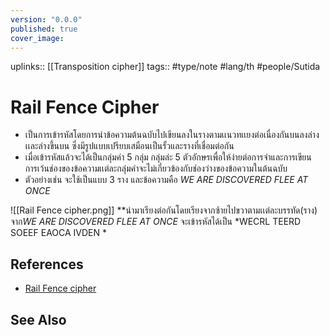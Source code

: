 ```yaml
---
version: "0.0.0"
published: true
cover_image:
---
```

uplinks:: [[Transposition cipher]]
tags:: #type/note #lang/th #people/Sutida 
# Rail Fence Cipher
- เป็นการเข้ารหัสโดยการนำข้อความต้นฉบับไปเขียนลงในรางตามเเนวทเเยงต่อเนื่องกันบนลงล่างเเละล่างขึ้นบน ซึ่งมีรูปแบบเปรียบเสมือนเป็นรั้วและรางที่เชื่อมต่อกัน 
- เมื่อเข้ารหัสแล้วจะได้เป็นกลุ่มคำ 5 กลุ่ม กลุ่มล่ะ 5 ตัวอักษรเพื่อให้ง่ายต่อการจำและการเขียน การเว้นช่องของข้อความเเต่ละกลุ่มคำจะไม่เกี่ยวข้องกับช่องว่างของข้อความในต้นฉบับ  
- ตัวอย่างเช่น จะใช้เป็นแบบ 3 ราง และข้อความคือ *WE ARE DISCOVERED FLEE AT ONCE*

![[Rail Fence cipher.png]]
**นำมาเรียงต่อกันโดยเรียงจากซ้ายไปขวาตามเเต่ละบรรทัด(ราง) จาก*WE ARE DISCOVERED FLEE AT ONCE*
จะเข้ารหัสได้เป็น *WECRL TEERD SOEEF EAOCA IVDEN *

## References
- [Rail Fence cipher](https://en.wikipedia.org/wiki/Transposition_cipher#Rail_Fence_cipher)

## See Also

